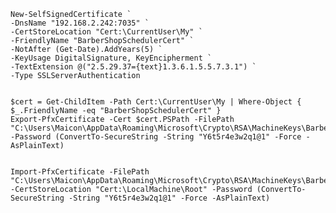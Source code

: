     New-SelfSignedCertificate `
    -DnsName "192.168.2.242:7035" `
    -CertStoreLocation "Cert:\CurrentUser\My" `
    -FriendlyName "BarberShopSchedulerCert" `
    -NotAfter (Get-Date).AddYears(5) `
    -KeyUsage DigitalSignature, KeyEncipherment `
    -TextExtension @("2.5.29.37={text}1.3.6.1.5.5.7.3.1") `
    -Type SSLServerAuthentication


    $cert = Get-ChildItem -Path Cert:\CurrentUser\My | Where-Object { $_.FriendlyName -eq "BarberShopSchedulerCert" } 
    Export-PfxCertificate -Cert $cert.PSPath -FilePath "C:\Users\Maicon\AppData\Roaming\Microsoft\Crypto\RSA\MachineKeys\BarberShopSchedulerCert.pfx" -Password (ConvertTo-SecureString -String "Y6t5r4e3w2q1@1" -Force -AsPlainText)


    Import-PfxCertificate -FilePath "C:\Users\Maicon\AppData\Roaming\Microsoft\Crypto\RSA\MachineKeys\BarberShopSchedulerCert.pfx" -CertStoreLocation "Cert:\LocalMachine\Root" -Password (ConvertTo-SecureString -String "Y6t5r4e3w2q1@1" -Force -AsPlainText)


